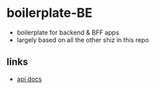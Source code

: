 # boilerplate-BE

- boilerplate for backend & BFF apps
- largely based on all the other shiz in this repo

## links

- [api docs](https://javadoc.io/doc/dev.zio/zio_2.13/1.0.16/index.html)